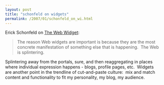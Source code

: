 ```yaml
---
layout: post
title: "schonfeld on widgets"
permalink: /2007/01/schonfeld_on_wi.html
---
```


Erick Schonfeld on [The Web Widget](http://blogs.business2.com/business2blog/2007/01/2007_the_web_wi.html "The Next Net: 2007: The Web Widget"):

> The reason Web widgets are important is because they are the most concrete manifestation of something else that is happening.  The Web is splintering.

Splintering away from the portals, sure, and then reaggregating in places where individual expression happens - blogs, profile pages, etc.  Widgets are another point in the trendline of cut-and-paste culture:  mix and match content and functionality to fit my personality, my blog, my audience.
